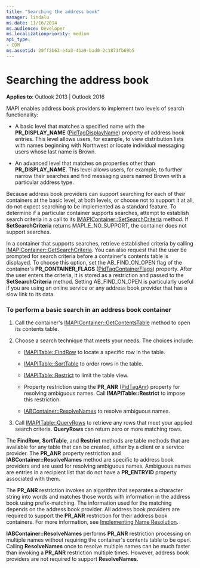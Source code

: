 ```yaml
---
title: "Searching the address book"
manager: lindalu
ms.date: 11/16/2014
ms.audience: Developer
ms.localizationpriority: medium
api_type:
- COM
ms.assetid: 20ff2b63-e4a3-4ba9-bad0-2c1873fb69b5
---
```


# Searching the address book

**Applies to**: Outlook 2013 | Outlook 2016 
  
MAPI enables address book providers to implement two levels of search functionality:
  
- A basic level that matches a specified name with the **PR_DISPLAY_NAME** ([PidTagDisplayName](pidtagdisplayname-canonical-property.md)) property of address book entries. This level allows users, for example, to view distribution lists with names beginning with Northwest or locate individual messaging users whose last name is Brown.
    
- An advanced level that matches on properties other than **PR_DISPLAY_NAME**. This level allows users, for example, to further narrow their searches and find messaging users named Brown with a particular address type.
    
Because address book providers can support searching for each of their containers at the basic level, at both levels, or choose not to support it at all, do not expect searching to be implemented as a standard feature. To determine if a particular container supports searches, attempt to establish search criteria in a call to its [IMAPIContainer::SetSearchCriteria](imapicontainer-setsearchcriteria.md) method. If **SetSearchCriteria** returns MAPI_E_NO_SUPPORT, the container does not support searches. 
  
In a container that supports searches, retrieve established criteria by calling [IMAPIContainer::GetSearchCriteria](imapicontainer-getsearchcriteria.md). You can also request that the user be prompted for search criteria before a container's contents table is displayed. To choose this option, set the AB_FIND_ON_OPEN flag of the container's **PR_CONTAINER_FLAGS** ([PidTagContainerFlags](pidtagcontainerflags-canonical-property.md)) property. After the user enters the criteria, it is stored as a restriction and passed to the **SetSearchCriteria** method. Setting AB_FIND_ON_OPEN is particularly useful if you are using an online service or any address book provider that has a slow link to its data. 
  
### To perform a basic search in an address book container
  
1. Call the container's [IMAPIContainer::GetContentsTable](imapicontainer-getcontentstable.md) method to open its contents table. 
    
2. Choose a search technique that meets your needs. The choices include:
    
   - [IMAPITable::FindRow](imapitable-findrow.md) to locate a specific row in the table. 
    
   - [IMAPITable::SortTable](imapitable-sorttable.md) to order rows in the table. 
    
   - [IMAPITable::Restrict](imapitable-restrict.md) to limit the table view. 
    
   - Property restriction using the **PR_ANR** ([PidTagAnr](pidtaganr-canonical-property.md)) property for resolving ambiguous names. Call **IMAPITable::Restrict** to impose this restriction. 
    
   - [IABContainer::ResolveNames](iabcontainer-resolvenames.md) to resolve ambiguous names. 
    
3. Call [IMAPITable::QueryRows](imapitable-queryrows.md) to retrieve any rows that meet your applied search criteria. **QueryRows** can return zero or more matching rows. 
    
The **FindRow**, **SortTable**, and **Restrict** methods are table methods that are available for any table that can be created, either by a client or a service provider. The **PR\_ANR** property restriction and **IABContainer::ResolveNames** method are specific to address book providers and are used for resolving ambiguous names. Ambiguous names are entries in a recipient list that do not have a **PR_ENTRYID** property associated with them. 
  
The **PR\_ANR** restriction invokes an algorithm that separates a character string into words and matches those words with information in the address book using prefix-matching. The information used for the matching depends on the address book provider. All address book providers are required to support the **PR_ANR** restriction for their address book containers. For more information, see [Implementing Name Resolution](implementing-name-resolution.md).
  
**IABContainer::ResolveNames** performs **PR_ANR** restriction processing on multiple names without requiring the container's contents table to be open. Calling **ResolveNames** once to resolve multiple names can be much faster than invoking a **PR\_ANR** restriction multiple times. However, address book providers are not required to support **ResolveNames**.
  

